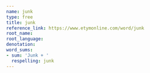 ```yaml
---
name: junk
type: free
title: junk
reference_link: https://www.etymonline.com/word/junk
root_name: 
root_language: 
denotation: 
word_sums:
- sum: 'Junk + '
  respelling: junk
---
```

